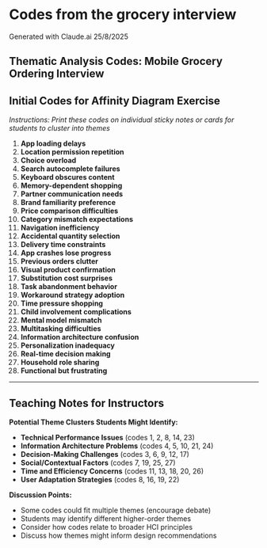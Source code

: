 # Codes from the grocery interview

Generated with Claude.ai 25/8/2025

## Thematic Analysis Codes: Mobile Grocery Ordering Interview

## Initial Codes for Affinity Diagram Exercise
*Instructions: Print these codes on individual sticky notes or cards for students to cluster into themes*

1. **App loading delays**
2. **Location permission repetition**
3. **Choice overload**
4. **Search autocomplete failures**
5. **Keyboard obscures content**
6. **Memory-dependent shopping**
7. **Partner communication needs**
8. **Brand familiarity preference**
9. **Price comparison difficulties**
10. **Category mismatch expectations**
11. **Navigation inefficiency**
12. **Accidental quantity selection**
13. **Delivery time constraints**
14. **App crashes lose progress**
15. **Previous orders clutter**
16. **Visual product confirmation**
17. **Substitution cost surprises**
18. **Task abandonment behavior**
19. **Workaround strategy adoption**
20. **Time pressure shopping**
21. **Child involvement complications**
22. **Mental model mismatch**
23. **Multitasking difficulties**
24. **Information architecture confusion**
25. **Personalization inadequacy**
26. **Real-time decision making**
27. **Household role sharing**
28. **Functional but frustrating**

---

## Teaching Notes for Instructors

**Potential Theme Clusters Students Might Identify:**

- **Technical Performance Issues** (codes 1, 2, 8, 14, 23)
- **Information Architecture Problems** (codes 4, 5, 10, 21, 24)
- **Decision-Making Challenges** (codes 3, 6, 9, 12, 17)
- **Social/Contextual Factors** (codes 7, 19, 25, 27)
- **Time and Efficiency Concerns** (codes 11, 13, 18, 20, 26)
- **User Adaptation Strategies** (codes 8, 16, 19, 22)

**Discussion Points:**
- Some codes could fit multiple themes (encourage debate)
- Students may identify different higher-order themes
- Consider how codes relate to broader HCI principles
- Discuss how themes might inform design recommendations
